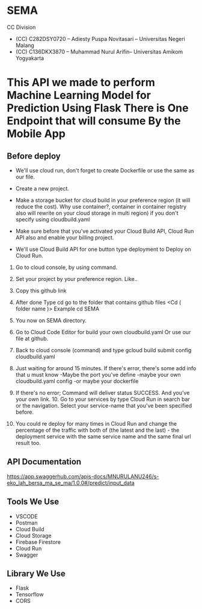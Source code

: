 
# SEMA
CC Division
- (CC) C282DSY0720 – Adiesty Puspa Novitasari – Universitas Negeri Malang
- (CC) C136DKX3870 – Muhammad Nurul Arifin– Universitas Amikom Yogyakarta


# This API we made to perform Machine Learning Model for Prediction Using Flask There is One Endpoint that will consume By the Mobile App

## Before deploy

- We'll use cloud run, don't forget to create Dockerfile or use the same as our file.

- Create a new project.

- Make a storage bucket for cloud build in your preference region (it will reduce the cost).
Why use container?, container in container registry also will rewrite on your cloud storage in multi region) if you don't specify using cloudbuild.yaml 

- Make sure before that you've activated your Cloud Build API, Cloud Run API  also and enable your billing project.

- We'll use Cloud Build API for one button type deployment to Deploy on Cloud Run.

1. Go to cloud console, by using command.
2. Set your project by your preference region. Like..
3. Copy this github link 
4. After done
Type cd go to the folder that contains github files
<Cd ( folder name )>
Example cd SEMA
5. You now on SEMA directory.
6. Go to Cloud Code Editor for build your own cloudbuild.yaml
 Or use our file at github.
7. Back to cloud console (command) and type gcloud build submit config cloudbuild.yaml 
8. Just waiting for around 15 minutes. If there's  error, there's some add info that u must know
-Maybe the port you've define
-maybe your own cloudbuild.yaml config
-or maybe your dockerfile

9. If there's no error; Command will deliver status SUCCESS. And you've your own link. 10. Go to your services by type Cloud Run in search bar or the navigation. Select your service-name that you've been specified before.
10. You could re deploy for many times in Cloud Run and change the percentage of the traffic with both of (the latest and the last) - the deployment service with the same service name and the same final url result too.

## API Documentation 
https://app.swaggerhub.com/apis-docs/MNURULANU246/s-eko_lah_bersa_ma_se_ma/1.0.0#/predict/input_data 

## Tools We Use
- VSCODE
- Postman
- Cloud Build
- Cloud Storage
- Firebase Firestore
- Cloud Run
- Swagger
## Library We Use
- Flask
- Tensorflow
- CORS
